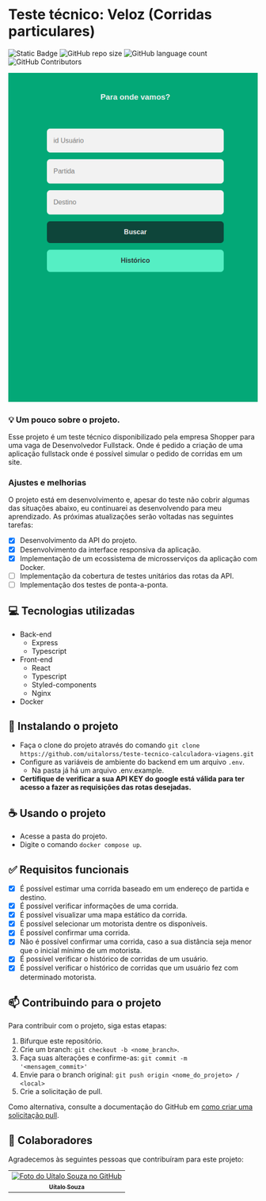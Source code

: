 # Teste técnico: Veloz (Corridas particulares)

<!---Esses são exemplos. Veja https://shields.io para outras pessoas ou para personalizar este conjunto de escudos. Você pode querer incluir dependências, status do projeto e informações de licença aqui--->

![Static Badge](https://img.shields.io/badge/status-in_development-yellow?style=for-the-badge)
![GitHub repo size](https://img.shields.io/github/repo-size/uitalorss/teste-tecnico-usuarios-documentos?style=for-the-badge)
![GitHub language count](https://img.shields.io/github/languages/count/uitalorss/teste-tecnico-usuarios-documentos?style=for-the-badge)
![GitHub Contributors](https://img.shields.io/github/contributors/uitalorss/teste-tecnico-usuarios-documentos?style=for-the-badge&color=blue)

<img src="/frontend/src/public/app.png">

### 💡 Um pouco sobre o projeto.

Esse projeto é um teste técnico disponibilizado pela empresa Shopper para uma vaga de Desenvolvedor Fullstack. Onde é pedido a criação de uma aplicação fullstack onde é possível simular o pedido de corridas em um site.

### Ajustes e melhorias

O projeto está em desenvolvimento e, apesar do teste não cobrir algumas das situações abaixo, eu continuarei as desenvolvendo para meu aprendizado. As próximas atualizações serão voltadas nas seguintes tarefas:

- [x] Desenvolvimento da API do projeto.
- [x] Desenvolvimento da interface responsiva da aplicação. 
- [x] Implementação de um ecossistema de microsserviços da aplicação com Docker.
- [ ] Implementação da cobertura de testes unitários das rotas da API.
- [ ] Implementação dos testes de ponta-a-ponta.

## 💻 Tecnologias utilizadas

- Back-end
    - Express
    - Typescript
- Front-end
    - React
    - Typescript
    - Styled-components
    - Nginx
- Docker

## 🚀 Instalando o projeto
- Faça o clone do projeto através do comando `git clone https://github.com/uitalorss/teste-tecnico-calculadora-viagens.git`
- Configure as variáveis de ambiente do backend em um arquivo `.env`.
  - Na pasta já há um arquivo .env.example.
- **Certifique de verificar a sua API KEY do google está válida para ter acesso a fazer as requisições das rotas desejadas.**
    
## ☕ Usando o projeto
- Acesse a pasta do projeto.
- Digite o comando `docker compose up`.

## ✅ Requisitos funcionais

- [x] É possível estimar uma corrida baseado em um endereço de partida e destino.
- [x] É possível verificar informações de uma corrida.
- [x] É possível visualizar uma mapa estático da corrida.
- [x] É possível selecionar um motorista dentre os disponíveis.
- [x] É possível confirmar uma corrida.
- [x] Não é possível confirmar uma corrida, caso a sua distância seja menor que o inicial mínimo de um motorista.
- [x] É possível verificar o histórico de corridas de um usuário.
- [x] É possível verificar o histórico de corridas que um usuário fez com determinado motorista.

## 📫 Contribuindo para o projeto

<!---Se o seu README for longo ou se você tiver algum processo ou etapas específicas que deseja que os contribuidores sigam, considere a criação de um arquivo CONTRIBUTING.md separado--->

Para contribuir com o projeto, siga estas etapas:

1. Bifurque este repositório.
2. Crie um branch: `git checkout -b <nome_branch>`.
3. Faça suas alterações e confirme-as: `git commit -m '<mensagem_commit>'`
4. Envie para o branch original: `git push origin <nome_do_projeto> / <local>`
5. Crie a solicitação de pull.

Como alternativa, consulte a documentação do GitHub em [como criar uma solicitação pull](https://help.github.com/en/github/collaborating-with-issues-and-pull-requests/creating-a-pull-request).

## 🤝 Colaboradores

Agradecemos às seguintes pessoas que contribuíram para este projeto:

<table>
  <tr>
    <td align="center">
      <a href="#">
        <img src="https://avatars.githubusercontent.com/u/15834173?v=4" width="100px;" alt="Foto do Uítalo Souza no GitHub"/><br>
        <sub>
          <b>Uítalo Souza</b>
        </sub>
      </a>
    </td>
  </tr>
</table>  
